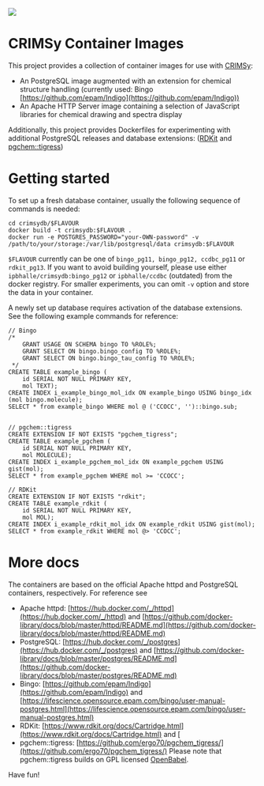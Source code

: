 [![](https://img.shields.io/docker/cloud/build/ipbhalle/ccdbc.svg)](https://hub.docker.com/r/ipbhalle/ccdbc/builds/)

# CRIMSy Container Images

This project provides a collection of container images for use with [CRIMSy](https://github.com/ipb-halle/CRIMSy): 

 * An PostgreSQL image augmented with an extension for chemical structure handling (currently used: Bingo [https://github.com/epam/Indigo](https://github.com/epam/Indigo))
 * An Apache HTTP Server image containing a selection of JavaScript libraries for chemical drawing and spectra display

Additionally, this project provides Dockerfiles for experimenting with additional PostgreSQL releases and database extensions: ([RDKit](https://www.rdkit.org/docs/Cartridge.html) and [pgchem::tigress](https://github.com/ergo70/pgchem_tigress/))

# Getting started
To set up a fresh database container, usually the following sequence of commands is needed:

    cd crimsydb/$FLAVOUR
    docker build -t crimsydb:$FLAVOUR .
    docker run -e POSTGRES_PASSWORD="your-OWN-password" -v /path/to/your/storage:/var/lib/postgresql/data crimsydb:$FLAVOUR

`$FLAVOUR` currently can be one of `bingo_pg11, bingo_pg12, ccdbc_pg11` or `rdkit_pg13`. If you want to avoid building yourself, please use either `ipbhalle/crimsydb:bingo_pg12` or `ipbhalle/ccdbc` (outdated) from the docker registry.  For smaller experiments, you can omit `-v` option and store the data in your container.

A newly set up database requires activation of the database extensions. See the following example commands for reference:

    // Bingo
    /*
        GRANT USAGE ON SCHEMA bingo TO %ROLE%;
        GRANT SELECT ON bingo.bingo_config TO %ROLE%;
        GRANT SELECT ON bingo.bingo_tau_config TO %ROLE%;
     */
    CREATE TABLE example_bingo (
        id SERIAL NOT NULL PRIMARY KEY,
        mol TEXT);
    CREATE INDEX i_example_bingo_mol_idx ON example_bingo USING bingo_idx (mol bingo.molecule);
    SELECT * from example_bingo WHERE mol @ ('CCOCC', '')::bingo.sub;


    // pgchem::tigress
    CREATE EXTENSION IF NOT EXISTS "pgchem_tigress";
    CREATE TABLE example_pgchem (
        id SERIAL NOT NULL PRIMARY KEY,
        mol MOLECULE);
    CREATE INDEX i_example_pgchem_mol_idx ON example_pgchem USING gist(mol);
    SELECT * from example_pgchem WHERE mol >= 'CCOCC';

    // RDKit
    CREATE EXTENSION IF NOT EXISTS "rdkit";
    CREATE TABLE example_rdkit (
        id SERIAL NOT NULL PRIMARY KEY,
        mol MOL);
    CREATE INDEX i_example_rdkit_mol_idx ON example_rdkit USING gist(mol);
    SELECT * from example_rdkit WHERE mol @> 'CCOCC';

    
# More docs
The containers are based on the official Apache httpd and PostgreSQL containers, respectively. For reference see

 * Apache httpd: [https://hub.docker.com/_/httpd](https://hub.docker.com/_/httpd) and [https://github.com/docker-library/docs/blob/master/httpd/README.md](https://github.com/docker-library/docs/blob/master/httpd/README.md)
 * PostgreSQL:  [https://hub.docker.com/_/postgres](https://hub.docker.com/_/postgres) and [https://github.com/docker-library/docs/blob/master/postgres/README.md](https://github.com/docker-library/docs/blob/master/postgres/README.md)
 * Bingo: [https://github.com/epam/Indigo](https://github.com/epam/Indigo) and [https://lifescience.opensource.epam.com/bingo/user-manual-postgres.html](https://lifescience.opensource.epam.com/bingo/user-manual-postgres.html)
 * RDKit: [https://www.rdkit.org/docs/Cartridge.html](https://www.rdkit.org/docs/Cartridge.html) and [
 * pgchem::tigress: [https://github.com/ergo70/pgchem_tigress/](https://github.com/ergo70/pgchem_tigress/) Please note that pgchem::tigress builds on GPL licensed [OpenBabel](http://openbabel.org).

Have fun!

